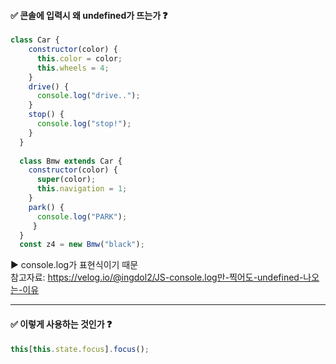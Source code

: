 #### ✅ 콘솔에 입력시 왜 undefined가 뜨는가 ❓
```javascript
class Car {
    constructor(color) { 
      this.color = color;
      this.wheels = 4;
    }
    drive() {
      console.log("drive..");
    }
    stop() {
      console.log("stop!");
    }
  }
  
  class Bmw extends Car {
    constructor(color) {
      super(color);
      this.navigation = 1;
    }
    park() {
      console.log("PARK");
     }
  }
  const z4 = new Bmw("black");
```

▶ console.log가 표현식이기 때문 <br/>
참고자료: https://velog.io/@ingdol2/JS-console.log만-찍어도-undefined-나오는-이유

---

#### ✅ 이렇게 사용하는 것인가 ❓
```javascript
this[this.state.focus].focus();
```
